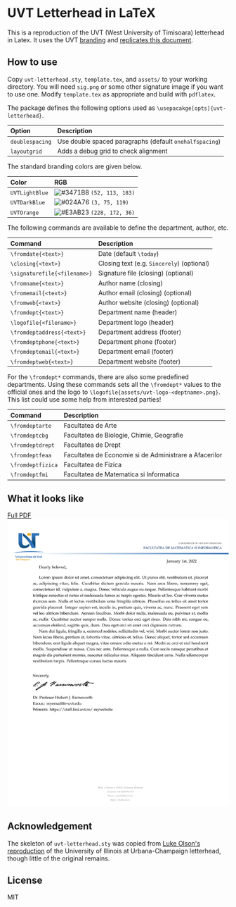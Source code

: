 # UVT Letterhead in LaTeX

This is a reproduction of the UVT (West University of Timisoara) letterhead in
Latex. It uses the UVT [branding](https://www.uvt.ro/en/dcimi/identitate-vizuala/)
and [replicates this document](https://docs.google.com/document/d/1qyRK3fjVANnRFPRCYI8VLL42Ay-z07ZM/edit).

## How to use

Copy `uvt-letterhead.sty`, `template.tex`, and `assets/` to your working directory.
You will need `sig.png` or some other signature image if you want to use one.
Modify `template.tex` as appropriate and build with `pdflatex`.

The package defines the following options used as `\usepacakge[opts]{uvt-letterhead}`.

| Option                            | Description                           |
| :-                                | :-                                    |
| `doublespacing`                   | Use double spaced paragraphs (default `onehalfspacing`) |
| `layoutgrid`                      | Adds a debug grid to check alignment  |

The standard branding colors are given below.

| Color                             | RGB
| :-                                | :-
| `UVTLightBlue`                    | ![#3471B8](https://placehold.co/15x15/3471B8/3471B8.png) `(52, 113, 183)` |
| `UVTDarkBlue`                     | ![#024A76](https://placehold.co/15x15/024A76/024A76.png) `(3, 75, 119)`   |
| `UVTOrange`                       | ![#E3AB23](https://placehold.co/15x15/E3AB23/E3AB23.png) `(228, 172, 36)` |

The following commands are available to define the department, author, etc.

| Command                           | Description                           |
| :-                                | :-                                    |
| `\fromdate{<text>}`               | Date (default `\today`)               |
| `\closing{<text>}`                | Closing text (e.g. `Sincerely`) (optional)|
| `\signaturefile{<filename>}`      | Signature file (closing) (optional)   |
| `\fromname{<text>}`               | Author name (closing)                 |
| `\fromemail{<text>}`              | Author email (closing) (optional)     |
| `\fromweb{<text>}`                | Author website (closing) (optional)   |
| `\fromdept{<text>}`               | Department name (header)              |
| `\logofile{<filename>}`           | Department logo (header)              |
| `\fromdeptaddress{<text>}`        | Department address (footer)           |
| `\fromdeptphone{<text>}`          | Department phone (footer)             |
| `\fromdeptemail{<text>}`          | Department email (footer)             |
| `\fromdeptweb{<text>}`            | Department website (footer)           |

For the `\fromdept*` commands, there are also some predefined departments.
Using these commands sets all the `\fromdept*` values to the official ones
and the logo to `\logofile{assets/uvt-logo-<deptname>.png}`.
This list could use some help from interested parties!

| Command               | Description                                           |
| :-                    | :-                                                    |
| `\fromdeptarte`       | Facultatea de Arte                                    |
| `\fromdeptcbg`        | Facultatea de Biologie, Chimie, Geografie             |
| `\fromdeptdrept`      | Facultatea de Drept                                   |
| `\fromdeptfeaa`       | Facultatea de Economie si de Administrare a Afacerilor|
| `\fromdeptfizica`     | Facultatea de Fizica                                  |
| `\fromdeptfmi`        | Facultatea de Matematica si Informatica               |

## What it looks like

[Full PDF](template.pdf)
![template](assets/template.png "template")

## Acknowledgement

The skeleton of `uvt-letterhead.sty` was copied from
[Luke Olson's reproduction](https://github.com/lukeolson/illinois-letterhead) of
the University of Illinois at Urbana-Champaign letterhead, though little of
the original remains.

## License

MIT
